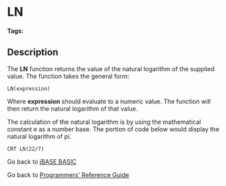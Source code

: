 # LN

<PageHeader />  

**Tags:**
<badge text='mathematical operations' vertical='middle' />

## Description

The **LN** function returns the value of the natural logarithm of the supplied value. The function takes the general form:

```
LN(expression)
```

Where **expression** should evaluate to a numeric value. The function will then return the natural logarithm of that value.

The calculation of the natural logarithm is by using the mathematical constant e as a number base. The portion of code below would display the natural logarithm of pi.

```
CRT LN(22/7)
```

Go back to [jBASE BASIC](./../README.md)

Go back to [Programmers' Reference Guide](./../../reference-guides/jbc/README.md)

<PageFooter />
